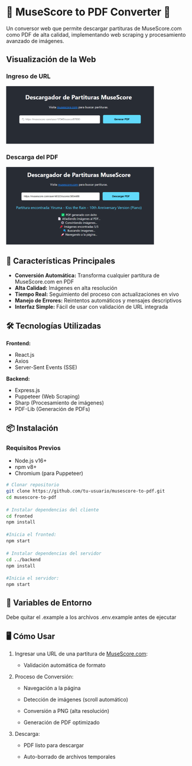 # 🎼 MuseScore to PDF Converter 🎵

Un conversor web que permite descargar partituras de MuseScore.com como PDF de alta calidad, implementando web scraping y procesamiento avanzado de imágenes.

## Visualización de la Web

### Ingreso de URL
<img src="fronted/src/assets/image1.png" alt="picture 1" width="400"/>

### Descarga del PDF
<img src="fronted/src/assets/image2.png" alt="picture 2" width="400"/>


## 🌟 Características Principales

- **Conversión Automática:** Transforma cualquier partitura de MuseScore.com en PDF
- **Alta Calidad:** Imágenes en alta resolución
- **Tiempo Real:** Seguimiento del proceso con actualizaciones en vivo
- **Manejo de Errores:** Reintentos automáticos y mensajes descriptivos
- **Interfaz Simple:** Fácil de usar con validación de URL integrada

## 🛠 Tecnologías Utilizadas

**Frontend:**
- React.js
- Axios
- Server-Sent Events (SSE)

**Backend:**
- Express.js
- Puppeteer (Web Scraping)
- Sharp (Procesamiento de imágenes)
- PDF-Lib (Generación de PDFs)

## 📦 Instalación

### Requisitos Previos
- Node.js v16+
- npm v8+
- Chromium (para Puppeteer)

```bash
# Clonar repositorio
git clone https://github.com/tu-usuario/musescore-to-pdf.git
cd musescore-to-pdf

# Instalar dependencias del cliente
cd fronted
npm install

#Inicia el fronted:
npm start

# Instalar dependencias del servidor
cd ../backend
npm install

#Inicia el servidor:
npm start
```

## 🔧 Variables de Entorno

Debe quitar el .example a los archivos .env.example antes de ejecutar

## 🖥 Cómo Usar
1. Ingresar una URL de una partitura de [MuseScore.com](https://musescore.com):

    - Validación automática de formato

2. Proceso de Conversión:

    - Navegación a la página

    - Detección de imágenes (scroll automático)

    - Conversión a PNG (alta resolución)

    - Generación de PDF optimizado

3. Descarga:

    - PDF listo para descargar

    - Auto-borrado de archivos temporales